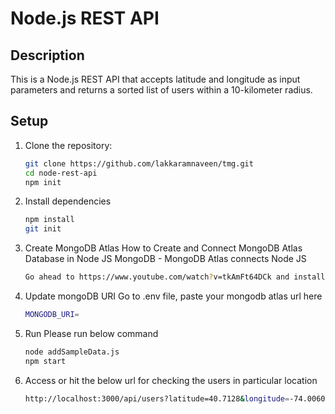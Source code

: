# Node.js REST API

## Description
This is a Node.js REST API that accepts latitude and longitude as input parameters and returns a sorted list of users within a 10-kilometer radius.

## Setup

1. Clone the repository:
   ```sh
   git clone https://github.com/lakkaramnaveen/tmg.git
   cd node-rest-api
   npm init

2. Install dependencies
   ```sh
   npm install
   git init

3. Create MongoDB Atlas
   How to Create and Connect MongoDB Atlas Database in Node JS MongoDB - MongoDB Atlas connects Node JS
   ```sh
   Go ahead to https://www.youtube.com/watch?v=tkAmFt64DCk and install it.

4. Update mongoDB URI
   Go to .env file, paste your mongodb atlas url here
   ```sh
   MONGODB_URI=

5. Run
   Please run below command
   ```sh
   node addSampleData.js
   npm start

6. Access or hit the below url for checking the users in particular location
   ```sh
   http://localhost:3000/api/users?latitude=40.7128&longitude=-74.0060